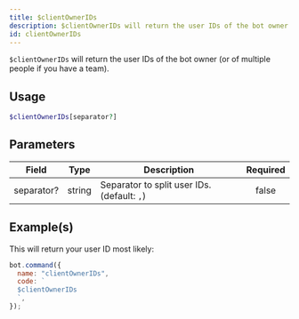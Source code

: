 ```yaml
---
title: $clientOwnerIDs
description: $clientOwnerIDs will return the user IDs of the bot owner (or of multiple people if you have a team).
id: clientOwnerIDs
---
```


`$clientOwnerIDs` will return the user IDs of the bot owner (or of multiple people if you have a team).

## Usage

```php
$clientOwnerIDs[separator?]
```

## Parameters

| Field      | Type   | Description                                 | Required |
| ---------- | ------ | ------------------------------------------- | :------: |
| separator? | string | Separator to split user IDs. (default: `,`) |  false   |

## Example(s)

This will return your user ID most likely:

```javascript
bot.command({
  name: "clientOwnerIDs",
  code: `
  $clientOwnerIDs
  `,
});
```

